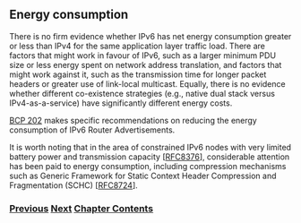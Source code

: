 ## Energy consumption

There is no firm evidence whether IPv6 has net energy consumption
greater or less than IPv4 for the same application layer traffic load.
There are factors that might work in favour of IPv6, such as a larger
minimum PDU size or less energy spent on network address translation,
and factors that might work against it, such as the transmission time
for longer packet headers or greater use of link-local multicast.
Equally, there is no evidence whether different co-existence strategies
(e.g., native dual stack versus IPv4-as-a-service) have significantly
different energy costs.

[BCP 202](https://www.rfc-editor.org/info/bcp202) makes specific
recommendations on reducing the energy consumption of IPv6 Router
Advertisements.

It is worth noting that in the area of constrained IPv6 nodes with very
limited battery power and transmission capacity
\[[RFC8376](https://www.rfc-editor.org/info/rfc8376)\], considerable
attention has been paid to energy consumption, including compression
mechanisms such as Generic Framework for Static Context Header
Compression and Fragmentation (SCHC)
\[[RFC8724](https://www.rfc-editor.org/info/rfc8724)\].

<!-- Link lines generated automatically; do not delete -->

### [<ins>Previous</ins>](Multihoming.md) [<ins>Next</ins>](Basic%20Windows%20commands.md) [<ins>Chapter Contents</ins>](6.%20Management%20and%20Operations.md)
